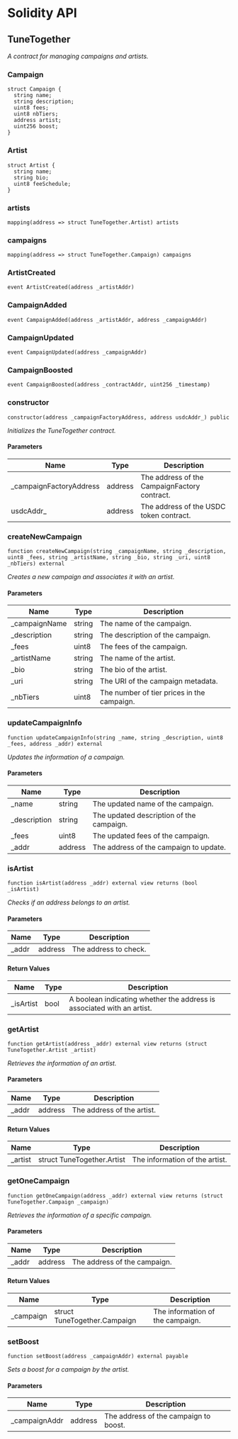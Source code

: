 # Solidity API

## TuneTogether

_A contract for managing campaigns and artists._

### Campaign

```solidity
struct Campaign {
  string name;
  string description;
  uint8 fees;
  uint8 nbTiers;
  address artist;
  uint256 boost;
}
```

### Artist

```solidity
struct Artist {
  string name;
  string bio;
  uint8 feeSchedule;
}
```

### artists

```solidity
mapping(address => struct TuneTogether.Artist) artists
```

### campaigns

```solidity
mapping(address => struct TuneTogether.Campaign) campaigns
```

### ArtistCreated

```solidity
event ArtistCreated(address _artistAddr)
```

### CampaignAdded

```solidity
event CampaignAdded(address _artistAddr, address _campaignAddr)
```

### CampaignUpdated

```solidity
event CampaignUpdated(address _campaignAddr)
```

### CampaignBoosted

```solidity
event CampaignBoosted(address _contractAddr, uint256 _timestamp)
```

### constructor

```solidity
constructor(address _campaignFactoryAddress, address usdcAddr_) public
```

_Initializes the TuneTogether contract._

#### Parameters

| Name | Type | Description |
| ---- | ---- | ----------- |
| _campaignFactoryAddress | address | The address of the CampaignFactory contract. |
| usdcAddr_ | address | The address of the USDC token contract. |

### createNewCampaign

```solidity
function createNewCampaign(string _campaignName, string _description, uint8 _fees, string _artistName, string _bio, string _uri, uint8 _nbTiers) external
```

_Creates a new campaign and associates it with an artist._

#### Parameters

| Name | Type | Description |
| ---- | ---- | ----------- |
| _campaignName | string | The name of the campaign. |
| _description | string | The description of the campaign. |
| _fees | uint8 | The fees of the campaign. |
| _artistName | string | The name of the artist. |
| _bio | string | The bio of the artist. |
| _uri | string | The URI of the campaign metadata. |
| _nbTiers | uint8 | The number of tier prices in the campaign. |

### updateCampaignInfo

```solidity
function updateCampaignInfo(string _name, string _description, uint8 _fees, address _addr) external
```

_Updates the information of a campaign._

#### Parameters

| Name | Type | Description |
| ---- | ---- | ----------- |
| _name | string | The updated name of the campaign. |
| _description | string | The updated description of the campaign. |
| _fees | uint8 | The updated fees of the campaign. |
| _addr | address | The address of the campaign to update. |

### isArtist

```solidity
function isArtist(address _addr) external view returns (bool _isArtist)
```

_Checks if an address belongs to an artist._

#### Parameters

| Name | Type | Description |
| ---- | ---- | ----------- |
| _addr | address | The address to check. |

#### Return Values

| Name | Type | Description |
| ---- | ---- | ----------- |
| _isArtist | bool | A boolean indicating whether the address is associated with an artist. |

### getArtist

```solidity
function getArtist(address _addr) external view returns (struct TuneTogether.Artist _artist)
```

_Retrieves the information of an artist._

#### Parameters

| Name | Type | Description |
| ---- | ---- | ----------- |
| _addr | address | The address of the artist. |

#### Return Values

| Name | Type | Description |
| ---- | ---- | ----------- |
| _artist | struct TuneTogether.Artist | The information of the artist. |

### getOneCampaign

```solidity
function getOneCampaign(address _addr) external view returns (struct TuneTogether.Campaign _campaign)
```

_Retrieves the information of a specific campaign._

#### Parameters

| Name | Type | Description |
| ---- | ---- | ----------- |
| _addr | address | The address of the campaign. |

#### Return Values

| Name | Type | Description |
| ---- | ---- | ----------- |
| _campaign | struct TuneTogether.Campaign | The information of the campaign. |

### setBoost

```solidity
function setBoost(address _campaignAddr) external payable
```

_Sets a boost for a campaign by the artist._

#### Parameters

| Name | Type | Description |
| ---- | ---- | ----------- |
| _campaignAddr | address | The address of the campaign to boost. |

